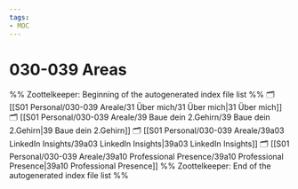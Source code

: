 ```yaml
---
tags: 
- MOC
---
```

# 030-039 Areas



%% Zoottelkeeper: Beginning of the autogenerated index file list  %%
🗂️ [[S01 Personal/030-039 Areale/31 Über mich/31 Über mich|31 Über mich]]
🗂️ [[S01 Personal/030-039 Areale/39 Baue dein 2.Gehirn/39 Baue dein 2.Gehirn|39 Baue dein 2.Gehirn]]
🗂️ [[S01 Personal/030-039 Areale/39a03 LinkedIn Insights/39a03 LinkedIn Insights|39a03 LinkedIn Insights]]
🗂️ [[S01 Personal/030-039 Areale/39a10 Professional Presence/39a10 Professional Presence|39a10 Professional Presence]]
%% Zoottelkeeper: End of the autogenerated index file list  %%


